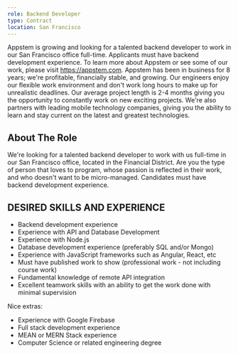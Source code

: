 ```yaml
---
role: Backend Developer
type: Contract
location: San Francisco
---
```

Appstem is growing and looking for a talented backend developer to work in our San Francisco office full-time. Applicants must have backend development experience. 
To learn more about Appstem or see some of our work, please visit https://appstem.com. 
Appstem has been in business for 8 years; we're profitable, financially stable, and growing. Our engineers enjoy our flexible work environment and don't work long hours to make up for unrealistic deadlines. Our average project length is 2-4 months giving you the opportunity to constantly work on new exciting projects. We're also partners with leading mobile technology companies, giving you the ability to learn and stay current on the latest and greatest technologies.

## About The Role
We're looking for a talented backend developer to work with us full-time in our San Francisco office, located in the Financial District. Are you the type of person that loves to program, whose passion is reflected in their work, and who doesn't want to be micro-managed. Candidates must have backend development experience.

## DESIRED SKILLS AND EXPERIENCE
- Backend development experience
- Experience with API and Database Development 
- Experience with Node.js
- Database development experience (preferably SQL and/or Mongo)
- Experience with JavaScript frameworks such as Angular, React, etc
- Must have published work to show (professional work - not including course work) 
- Fundamental knowledge of remote API integration
- Excellent teamwork skills with an ability to get the work done with minimal supervision

Nice extras:
- Experience with Google Firebase
- Full stack development experience 
- MEAN or MERN Stack experience 
- Computer Science or related engineering degree 